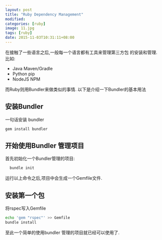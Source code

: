 ```yaml
---
layout: post
title: "Ruby Dependency Management"
modified:
categories: [ruby]
image: 11.jpg
tags: [ruby]
date: 2015-11-03T10:31:11+08:00
---
```


在接触了一些语言之后,一般每一个语言都有工具来管理第三方包
的安装和管理. 比如:
- Java Maven/Gradle
- Python pip
- NodeJS NPM

而Ruby则用Bundler来做类似的事情. 以下是介绍一下Bundler的基本用法

## 安装Bundler

一句话安装 bundler

```bash
gem install bundler

```

## 开始使用Bundler 管理项目

首先初始化一个Bundler管理的项目:

```bash
  bundle init
```
运行以上命令之后,项目中会生成一个Gemfile文件.


## 安装第一个包
将rspec写入Gemfile

```bash
echo 'gem "rspec"' >> Gemfile
bundle install
```

至此一个简单的使用bundler 管理的项目就已经可以使用了.
